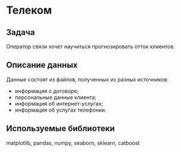# Телеком
## Задача
Оператор связи хочет научиться прогнозировать отток клиентов. 
## Описание данных
Данные состоят из файлов, полученных из разных источников:

- информация о договоре;
- персональные данные клиента;
- информация об интернет-услугах;
- информация об услугах телефонии.

## Используемые библиотеки
matplotlib, pandas, numpy, seaborn, sklearn, catboost
